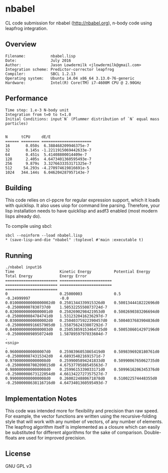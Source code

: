 # nbabel
CL code submission for nbabel (http://nbabel.org), n-body code using leapfrog integration.

## Overview

    Filename:           nbabel.lisp
    Date:               July 2016
    Author:             Jason Lowdermilk <jlowdermilk@gmail.com>
    Integration scheme: Predictor-corrector leapfrog
    Compiler:           SBCL 1.2.13
    Operating system:   Ubuntu 14.04 x86_64 3.13.0-76-generic
    Hardware:           Intel(R) Core(TM) i7-4600M CPU @ 2.90GHz

## Performance

    Time step: 1.e-3 N-body unit
    Integration from t=0 to t=1.0
    Initial Conditions: input`N` (Plummer distribution of `N` equal mass particles)


    N      tCPU     dE/E
    ====== ======== ======================
    16       0.050s  6.388468209946375e-7
    32       0.145s -1.2211915069442633e-7
    64       0.451s  5.41408800014409e-7
    128      2.405s  4.6473401360595493e-7
    256      9.879s  3.3276633353171325e-7
    512     54.293s -4.270974619816691e-5
    1024   344.144s  6.046204287957143e-7

## Building

This code relies on cl-ppcre for regular expression support, which it loads with quicklisp.  It also
uses uiop for command line parsing.  Therefore, your lisp installation needs to have quicklisp and
asdf3 enabled (most modern lisps already do).

To compile using sbcl:

    sbcl --noinform --load nbabel.lisp
    * (save-lisp-and-die "nbabel" :toplevel #'main :executable t)
    
## Running

    ./nbabel input16
    Time                    Kinetic Energy          Potential Energy        Total Energy            Energy Error
    ======================= ======================= ======================= ======================= =======================
    0                       0.25000003              0.5                     -0.24999997             -0.0
    0.010000000000000002d0  0.2501344339915326d0    0.5001344418222696d0    -0.250000007830737d0    1.5053225550873724d-7
    0.02000000000000001d0   0.2502690298421953d0    0.5002690383206694d0    -0.2500000084784741d0   1.5312320416236297d-7
    0.03000000000000002d0   0.25040375922390457d0   0.5004037683904836d0    -0.25000000916657905d0  1.5587562433807292d-7
    0.04000000000000003d0   0.25053859153464725d0   0.5005386014297196d0    -0.2500000098950724d0   1.5878959797033604d-7
    .
    <snip>
    .
    0.9600000000000007d0    0.2598396053865419d0    0.5098396928180761d0    -0.2500000874315342d0   4.689354821691571d-7
    0.9700000000000008d0    0.2599005894241833d0    0.5099006765062735d0    -0.25000008708209015d0  4.6753770588545563d-7
    0.9800000000000008d0    0.2599615339033171d0    0.5099616206345376d0    -0.25000008673122054d0  4.6613422727357527d-7
    0.9900000000000008d0    0.2600224880671878d0    0.510022574448355d0     -0.25000008638116716d0  4.6473401360595493d-7

## Implementation Notes

This code was intended more for flexibility and precision than raw
speed. For example, the vector functions are written using the
recursive-folding style that will work with any number of vectors, of
any number of elements. The leapfrog algorithm itself is implemented
as a closure which can easily be substituted for different algorithms
for the sake of comparison. Double-floats are used for improved
precision.

## License

GNU GPL v3
